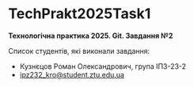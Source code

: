 # TechPrakt2025Task1
**Технологічна практика 2025. Git. Завдання №2**

Список студентів, які виконали завдання:
* Кузнєцов Роман Олександрович, група ІПЗ-23-2
* ipz232_kro@student.ztu.edu.ua